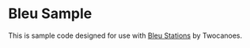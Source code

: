Bleu Sample
===========

This is sample code designed for use with [Bleu Stations](http://www.twocanoes.com/bleu) by Twocanoes.


